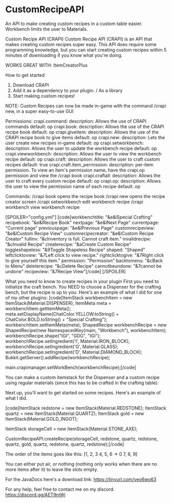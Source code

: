 # CustomRecipeAPI
An API to make creating custom recipes in a custom table easier. Workbench limits the user to Materials.

Custom Recipe API (CRAPI)
Custom Recipe API (CRAPI) is an API that makes creating custom recipes super easy. This API does require some programming knowledge, but you can start creating custom recipes within 5 minutes of downloading if you know what you're doing.

WORKS GREAT WITH: ItemCreatorPlus

How to get started
1. Download CRAPI
2. Add it as a dependency to your plugin. / As a library
3. Start making custom recipes!

NOTE: Custom Recipes can now be made in-game with the command /crapi new, in a super easy-to-use GUI

Permissions:
crapi.command:
  description: Allows the use of CRAPI commands
  default: op
crapi.book:
  description: Allows the use of the CRAPI recipe book
  default: op
crapi.giveitem:
  description: Allows the use of the CRAPI recipe book to give items
  default: op
crapi.new:
  description: Lets the user create new recipes in-game
  default: op
crapi.setworkbench:
  description: Allows the user to update the workbench recipe
  default: op
crapi.viewworkbench:
  description: Allows the user to view the workbench recipe
  default: op
crapi.craft:
  description: Allows the user to craft custom recipes
  default: true
crapi.craft.item_permission:
  description: per-item permission. To view an item's permission name, have the crapi.op permission and view the /crapi book
crapi.craftall:
  description: Allows the user to craft every custom recipe
  default: op
crapi.op:
  description: Allows the user to view the permission name of each recipe
  default: op

Commands:
/crapi book
opens the recipe book
/crapi new
opens the recipe creator screen
/crapi setworkbench
edit workbench recipe
/crapi workbench
view workbench recipe

[SPOILER="config.yml"]
[code]workbenchtitle: "&e&lSpecial Crafting"
recipebook: "&e&lRecipe Book"
nextpage: "&e&lNext Page"
currentpage: "Current page"
previouspage: "&e&lPrevious Page"
customrecipeview: "&e&lCustom Recipe View"
customrecipecreator: "&e&lCustom Recipe Creator"
fullinv: "&cInventory is full. Cannot craft item."
invalidrecipe: "&cInvalid Recipe"
createrecipe: "&aCreate Custom Recipe"
toggleshapeless: "&9Toggle Shapeless Recipe"
shaped: "Shaped"
leftclicktoview: "&7Left click to view recipe."
rightclicktogive: "&7Right click to give yourself this item."
permission: "Permission"
backtomenu: "&cBack to Menu"
deleterecipe: "&cDelete Recipe"
cannotbeundone: "&7cannot be undone"
recipeview: "&7Recipe View"[/code]
[/SPOILER]

What you need to know to create recipes in your plugin
First you need to initialize the craft bench. You NEED to choose a Dispenser for the crafting bench, but the recipe is up to you.
Here's an example of what I did for one of my other plugins:
[code]ItemStack workbenchItem = new ItemStack(Material.DISPENSER);
ItemMeta meta = workbenchItem.getItemMeta();
meta.setDisplayName(ChatColor.YELLOW.toString() + ChatColor.BOLD.toString() + "Special Crafting");
workbenchItem.setItemMeta(meta);
ShapedRecipe workbenchRecipe = new ShapedRecipe(new NamespacedKey(main, "Workbench"), workbenchItem);
workbenchRecipe.shape("IGI", "GDG", "IGI");
workbenchRecipe.setIngredient('I', Material.IRON_BLOCK);
workbenchRecipe.setIngredient('G', Material.GLASS);
workbenchRecipe.setIngredient('D', Material.DIAMOND_BLOCK);
Bukkit.getServer().addRecipe(workbenchRecipe);

main.crapimanager.setWorkBench(workbenchRecipe);[/code]

You can make a custom itemstack for the Dispenser and a custom recipe using regular materials (since this has to be crafted in the crafting table).

Next up, you'll want to get started on some recipes. Here's an example of what I did.

[code]ItemStack redstone = new ItemStack(Material.REDSTONE);
ItemStack quartz = new ItemStack(Material.QUARTZ);
ItemStack gold = new ItemStack(Material.GOLD_INGOT);

ItemStack storageCell = new ItemStack(Material.STONE_AXE);

CustomRecipeAPI.createRecipe(storageCell, redstone, quartz, redstone, quartz, gold, quartz, redstone, quartz, redstone);[/code]

The order of the items goes like this:
[1, 2, 3
4, 5, 6   ->  0
7, 8, 9]

You can either put air, or nothing (nothing only works when there are no more items after it) to leave the slots empty.



For the JavaDocs here's a download link: https://tinyurl.com/yeo6wo63

For any help, feel free to contact me on my discord.
https://discord.gg/AET9mWj
